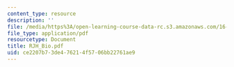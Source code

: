 ```yaml
---
content_type: resource
description: ''
file: /media/https%3A/open-learning-course-data-rc.s3.amazonaws.com/16-885j-aircraft-systems-engineering-fall-2004/ce2207b73de476214f5706bb22761ae9_RJH_Bio.pdf
file_type: application/pdf
resourcetype: Document
title: RJH_Bio.pdf
uid: ce2207b7-3de4-7621-4f57-06bb22761ae9
---
```

